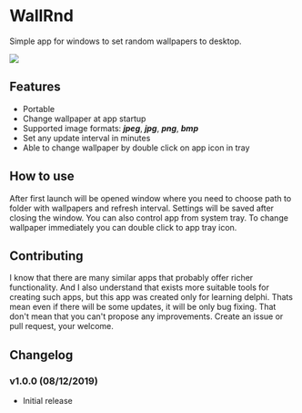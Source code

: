 # WallRnd
Simple app for windows to set random wallpapers to desktop.

![](https://i.imgur.com/phLbY54.png)

## Features
* Portable
* Change wallpaper at app startup
* Supported image formats: ***jpeg***, ***jpg***, ***png***, ***bmp***
* Set any update interval in minutes
* Able to change wallpaper by double click on app icon in tray

## How to use
After first launch will be opened window where you need to choose path to folder with wallpapers and refresh interval. Settings will be saved after closing the window. You can also control app from system tray. To change wallpaper immediately you can double click to  app tray icon.

## Contributing
I know that there are many similar apps that probably offer richer functionality. And I also understand that exists more suitable tools for creating such apps, but this app was created only for learning delphi. Thats mean even if there will be some updates, it will be only bug fixing. That don't mean that you can't propose any improvements. Create an issue or pull request, your welcome.

## Changelog
### v1.0.0 (08/12/2019)
* Initial release

